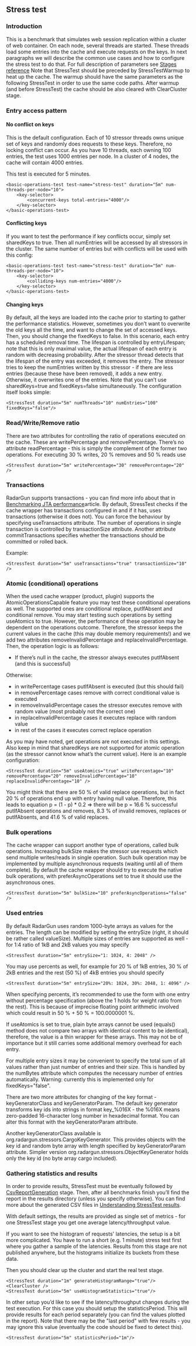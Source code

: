 ---
---

Stress test
-----------
        
### Introduction
            
This is a benchmark that simulates web session replication within a cluster of web container. On each node, several threads are started. These threads load some entries into the cache and execute requests on the keys.
In next paragraphs we will describe the common use cases and how to configure the stress test to do that. For full description of parameters see [Stages reference]({{page.path_to_root}}architecture/stage_list.html)
Note that StressTest should be preceded by StressTestWarmup to heat up the cache. The warmup should have the same parameters as the following StressTest in order to use the same code paths. After warmup (and before StressTest) the cache should be also cleared with ClearCluster stage.
    
### Entry access pattern
        
#### No conflict on keys

This is the default configuration. Each of 10 stressor threads owns unique set of keys and randomly does requests to these keys. Therefore, no locking conflict can occur. As you have 10 threads, each owning 100 entries, the test uses 1000 entries per node. In a cluster of 4 nodes, the cache will contain 4000 entries.

This test is executed for 5 minutes.
            
    <basic-operations-test test-name="stress-test" duration="5m" num-threads-per-node="10">
        <key-selector>
            <concurrent-keys total-entries="4000"/>
        </key-selector>
    </basic-operations-test>
    
#### Conflicting keys
          
If you want to test the performance if key conflicts occur, simply set sharedKeys to true. Then all numEntries will be accessed by all stressors in the cluster. The same number of entries but with conflicts will be used with this config:
      
    <basic-operations-test test-name="stress-test" duration="5m" num-threads-per-node="10">
        <key-selector>
            <colliding-keys num-entries="4000"/>
        </key-selector>
    </basic-operations-test>   
        
#### Changing keys
            
By default, all the keys are loaded into the cache prior to starting to gather the performance statistics. However, sometimes you don’t want to overwrite the old keys all the time, and want to change the set of accessed keys. Then, you should change the fixedKeys to false.
In this scenario, each entry has a scheduled removal time. The lifespan is controlled by entryLifespan; note that this is only maximal value, the actual lifespan of each entry is random with decreasing probability.
After the stressor thread detects that the lifespan of the entry was exceeded, it removes the entry. The stressor tries to keep the numEntries written by this stressor - if there are less entries (because these have been removed), it adds a new entry. Otherwise, it overwrites one of the entries.
Note that you can’t use sharedKeys=true and fixedKeys=false simultaneously. The configuration itself looks simple:
            
    <StressTest duration="5m" numThreads="10" numEntries="100" fixedKeys="false"/>   
        
### Read/Write/Remove ratio
          
There are two attributes for controlling the ratio of operations executed on the cache. These are writePercentage and removePercentage. There’s no attribute readPercentage - this is simply the complement of the former two operations.
For executing 30 % writes, 20 % removes and 50 % reads use
      
    <StressTest duration="5m" writePercentage="30" removePercentage="20" />    
        
### Transactions

RadarGun supports transactions - you can find more info about that in [Benchmarking JTA performance]({{page.path_to_root}}other_docs/benchmarking_jta_performance.html)article.
By default, StressTest checks if the cache wrapper has transactions configured in and if it has, uses transactions (otherwise it does not). You can force the behaviour by specifying useTransactions attribute.
The number of operations in single transaction is controlled by transactionSize attribute. Another attribute commitTransactions specifies whether the transactions should be committed or rolled back.
            
Example:         
              
    <StressTest duration="5m" useTransactions="true" transactionSize="10" />    
        
### Atomic (conditional) operations
          
When the used cache wrapper (product, plugin) supports the AtomicOperationsCapable feature you may test these conditional operations as well. The supported ones are conditional replace, putIfAbsent and conditional remove. You may start testing such operations by setting useAtomics to true.
However, the performance of these operation may be dependent on the operations outcome. Therefore, the stressor keeps the current values in the cache (this may double memory requirements!) and we add two attributes removeInvalidPercentage and replaceInvalidPercentage. Then, the operation logic is as follows:
* If there’s null in the cache, the stressor always executes putIfAbsent (and this is successful)

Otherwise:
* in writePercentage cases putIfAbsent is executed (but this should fail)
* in removePercentage cases remove with correct conditional value is executed
* in removeInvalidPercentage cases the stressor executes remove with random value (most probably not the correct one)
* in replaceInvalidPercentage cases it executes replace with random value
* in rest of the cases it executes correct replace operation

As you may have noted, get operations are not executed in this settings. Also keep in mind that sharedKeys are not supported for atomic operation (as the stressor cannot know what’s the current value).
Here is an example configuration:

    <StressTest duration="5m" useAtomics="true" writePercentage="10" removePercentage="20" removeInvalidPercentage="10" replaceInvalidPercentage="10" />
       
You might think that there are 50 % of valid replace operations, but in fact 20 % of operations end up with entry having null value. Therefore, this leads to equation p = (1 - p) * 0.2 ⇒ there will be p = 16.6 % successful putIfAbsent operations and removes, 8.3 % of invalid removes, replaces or putIfAbsents, and 41.6 % of valid replaces.
    
### Bulk operations
          
The cache wrapper can support another type of operations, called bulk operations. Increasing bulkSize makes the stressor use requests which send multiple writes/reads in single operation.
Such bulk operation may be implemented by multiple asynchronous requests (waiting until all of them complete). By default the cache wrapper should try to execute the native bulk operations, with preferAsyncOperations set to true it should use the asynchronous ones.
            
    <StressTest duration="5m" bulkSize="10" preferAsyncOperations="false" />

### Used entries
        
By default RadarGun uses random 1000-byte arrays as values for the entries. The length can be modified by setting the entrySize (right, it should be rather called valueSize). Multiple sizes of entries are supported as well - for 1:4 ratio of 1kB and 2kB values you may specify

    <StressTest duration="5m" entrySize="1: 1024, 4: 2048" />
 
You may use percents as well, for example for 20 % of 1kB entries, 30 % of 2kB entries and the rest (50 %) of 4kB entries you should specify
 
    <StressTest duration="5m" entrySize="20%: 1024, 30%: 2048, 1: 4096" />
    
When specifying percents, it’s recommended to use the form with one entry without percentage specification (above the 1 holds for weight ratio from the rest). This is because of imprecise floating point arithmetic involved which could result in 50 % + 50 % = 100.0000001 %.

If useAtomics is set to true, plain byte arrays cannot be used (equals() method does not compare two arrays with identical content to be identical), therefore, the value is a thin wrapper for these arrays. This may not be of importance but it still carries some additional memory overhead for each entry.     
        
For multiple entry sizes it may be convenient to specify the total sum of all values rather than just number of entries and their size. This is handled by the numBytes attribute which computes the necessary number of entries automatically. Warning: currently this is implemented only for fixedKeys="false".

There are two more attributes for changing of the key format - keyGeneratorClass and keyGeneratorParam. The default key generator transforms key ids into strings in format key_%016X - the %016X means zero-padded 16-character long number in hexadecimal format. You can alter this format with the keyGeneratorParam attribute.

Another keyGeneratorClass available is org.radargun.stressors.CargoKeyGenerator. This provides objects with the key id and random byte array with length specified by keyGeneratorParam attribute. Simpler version org.radargun.stressors.ObjectKeyGenerator holds only the key id (no byte array cargo included).
        
### Gathering statistics and results
        
In order to provide results, StressTest must be eventually followed by [CsvReportGeneration](https://github.com/radargun/radargun/wiki/Stages#csvreportgeneration) stage. Then, after all benchmarks finish you’ll find the report in the results directory (unless you specify otherwise). You can find more about the generated CSV files in [Understanding StressTest results]({{page.path_to_root}}measuring_performance/measuring_performance_rg2.html).
        
        
With default settings, the results are provided as single set of metrics - for one StressTest stage you get one average latency/throughput value.
            
If you want to see the histogram of requests' latencies, the setup is a bit more complicated. You have to run a short (e.g. 1 minute) stress test first where you gather a sample of the latencies. Results from this stage are not published anywhere, but the histograms initialize its buckets from these data.
            
Then you should clear up the cluster and start the real test stage.
      
    <StressTest duration="1m" generateHistogramRange="true"/>
    <ClearCluster />
    <StressTest duration="5m" useHistogramStatistics="true"/>
      
In other setup you’d like to see if the latency/throughput changes during the test execution. For this case you should setup the statisticsPeriod. This will provide results for each period separately (you can find the values plotted in the report). Note that there may be the "last period" with few results - you may ignore this value (eventually the code should be fixed to detect this).
    
    <StressTest duration="5m" statisticsPeriod="1m"/>
          
        
